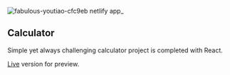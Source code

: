 ![fabulous-youtiao-cfc9eb netlify app_](https://user-images.githubusercontent.com/86876940/227374737-9ea18e35-49fc-4151-8e35-d23a0f2a08af.png)

## Calculator
Simple yet always challenging calculator project is completed with React.

[Live](https://fabulous-youtiao-cfc9eb.netlify.app/) version for preview.
